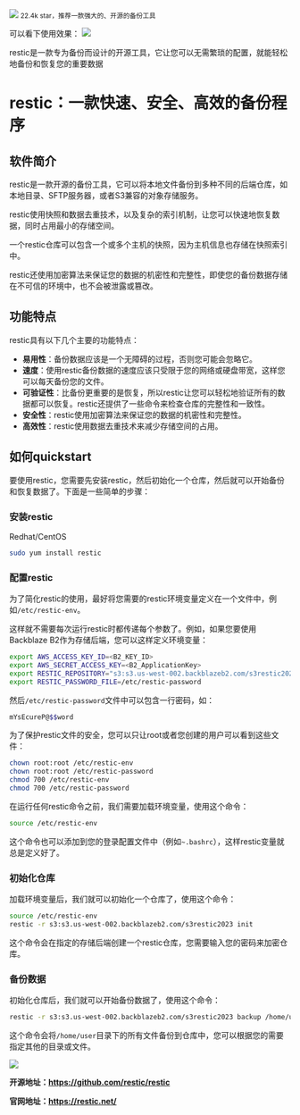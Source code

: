 <img src="/assets/image/240114-restic-restic-1.gif" style="max-width: 70%; height: auto;">
<small>22.4k star，推荐一款强大的、开源的备份工具</small>


可以看下使用效果：
![](/assets/image/240114-restic-restic-1.gif)

restic是一款专为备份而设计的开源工具，它让您可以无需繁琐的配置，就能轻松地备份和恢复您的重要数据

# restic：一款快速、安全、高效的备份程序

## 软件简介

restic是一款开源的备份工具，它可以将本地文件备份到多种不同的后端仓库，如本地目录、SFTP服务器，或者S3兼容的对象存储服务。

restic使用快照和数据去重技术，以及复杂的索引机制，让您可以快速地恢复数据，同时占用最小的存储空间。

一个restic仓库可以包含一个或多个主机的快照，因为主机信息也存储在快照索引中。

restic还使用加密算法来保证您的数据的机密性和完整性，即使您的备份数据存储在不可信的环境中，也不会被泄露或篡改。

## 功能特点

restic具有以下几个主要的功能特点：

- **易用性**：备份数据应该是一个无障碍的过程，否则您可能会忽略它。
- **速度**：使用restic备份数据的速度应该只受限于您的网络或硬盘带宽，这样您可以每天备份您的文件。
- **可验证性**：比备份更重要的是恢复，所以restic让您可以轻松地验证所有的数据都可以恢复。restic还提供了一些命令来检查仓库的完整性和一致性。
- **安全性**：restic使用加密算法来保证您的数据的机密性和完整性。
- **高效性**：restic使用数据去重技术来减少存储空间的占用。

## 如何quickstart

要使用restic，您需要先安装restic，然后初始化一个仓库，然后就可以开始备份和恢复数据了。下面是一些简单的步骤：

### 安装restic

Redhat/CentOS

```bash
sudo yum install restic
```


### 配置restic

为了简化restic的使用，最好将您需要的restic环境变量定义在一个文件中，例如`/etc/restic-env`。

这样就不需要每次运行restic时都传递每个参数了。例如，如果您要使用Backblaze B2作为存储后端，您可以这样定义环境变量：

```bash
export AWS_ACCESS_KEY_ID=<B2_KEY_ID>
export AWS_SECRET_ACCESS_KEY=<B2_ApplicationKey>
export RESTIC_REPOSITORY="s3:s3.us-west-002.backblazeb2.com/s3restic2023"
export RESTIC_PASSWORD_FILE=/etc/restic-password
```

然后`/etc/restic-password`文件中可以包含一行密码，如：

```bash
mYsEcureP@$$word
```

为了保护restic文件的安全，您可以只让root或者您创建的用户可以看到这些文件：

```bash
chown root:root /etc/restic-env
chown root:root /etc/restic-password
chmod 700 /etc/restic-env
chmod 700 /etc/restic-password
```

在运行任何restic命令之前，我们需要加载环境变量，使用这个命令：

```bash
source /etc/restic-env
```

这个命令也可以添加到您的登录配置文件中（例如`~.bashrc`），这样restic变量就总是定义好了。

### 初始化仓库

加载环境变量后，我们就可以初始化一个仓库了，使用这个命令：

```bash
source /etc/restic-env
restic -r s3:s3.us-west-002.backblazeb2.com/s3restic2023 init
```

这个命令会在指定的存储后端创建一个restic仓库，您需要输入您的密码来加密仓库。

### 备份数据

初始化仓库后，我们就可以开始备份数据了，使用这个命令：

```bash
restic -r s3:s3.us-west-002.backblazeb2.com/s3restic2023 backup /home/user
```

这个命令会将`/home/user`目录下的所有文件备份到仓库中，您可以根据您的需要指定其他的目录或文件。



![](/assets/image/240114-restic-restic-2.png)

**开源地址：https://github.com/restic/restic**

**官网地址：https://restic.net/**
